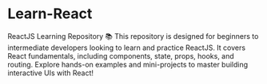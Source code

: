 # Learn-React
ReactJS Learning Repository 📚  This repository is designed for beginners to intermediate developers looking to learn and practice ReactJS. It covers React fundamentals, including components, state, props, hooks, and routing. Explore hands-on examples and mini-projects to master building interactive UIs with React!

